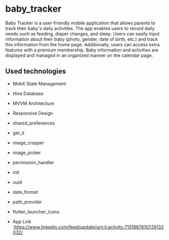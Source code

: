 # baby_tracker

Baby Tracker is a user-friendly mobile application that allows parents to track their baby's daily activities. The app enables users to record daily needs such as feeding, diaper changes, and sleep. Users can easily input information about their baby (photo, gender, date of birth, etc.) and track this information from the home page. Additionally, users can access extra features with a premium membership. Baby information and activities are displayed and managed in an organized manner on the calendar page.

## Used technologies
- MobX State Management
- Hive Database
- MVVM Architecture
- Responsive Design
- shared_preferences
- get_it
- image_cropper
- image_picker
- permission_handler
- intl
- uuid
- date_format
- path_provider
- flutter_launcher_icons.

- App Link :https://www.linkedin.com/feed/update/urn:li:activity:7151887610729132032/
